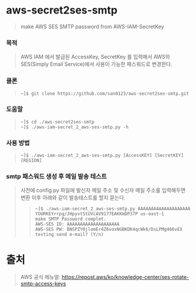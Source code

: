 # aws-secret2ses-smtp
> make AWS SES SMTP password from AWS-IAM-SecretKey
### 목적
> AWS IAM 에서 발급된 AccessKey, SecretKey 를 입력해서 AWS의 SES(Simply Email Service)에서 사용이 가능한 패스워드로 변경한다.
### 클론
> ```
> ~]$ git clone https://github.com/san0123/aws-secret2ses-smtp.git
> ```
### 도움말
> ```
> ~]$ cd ./aws-secret2ses-smtp
> ~]$ ./aws-iam-secret_2_aws-ses-smtp.py -h
> ```
### 사용 방법
> ```
> ~]$ ./aws-iam-secret_2_aws-ses-smtp.py [AccessKEY] [SecretKEY] [REGION]
> ```
### smtp 패스워드 생성 후 메일 발송 테스트
> 사전에 config.py 파일에 발신자 메일 주소 및 수신자 메일 주소를 입력해두면 변환 이후 아래와 같이 발송테스트를 할지 묻는다.
>> ```
>> ~]$ ./aws-iam-secret_2_aws-ses-smtp.py AAAAAAAAAAAAAAAAAAAA YOURKEYrrpg/JHpyvtStUVcAV9177EAKKmDP37P us-east-1
>> make SMTP Password complet.
>> AWS-SES ID: AAAAAAAAAAAAAAAAAAAA
>> AWS-SES PW: BNSPZY0jlomEr4Z6voxNGBKDK4qcWk6/DsLPMg466vEX
>> testing send e-mail? (Y/n)
>> ```
# 출처
> AWS 공식 메뉴얼: https://repost.aws/ko/knowledge-center/ses-rotate-smtp-access-keys
